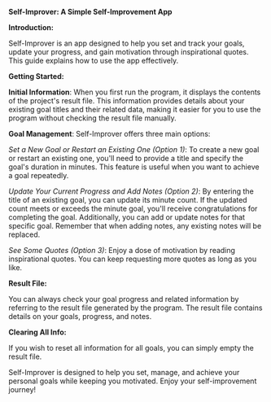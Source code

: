 **Self-Improver: A Simple Self-Improvement App**

**Introduction:**

Self-Improver is an app designed to help you set and track your goals, update your progress, and gain motivation through inspirational quotes. 
This guide explains how to use the app effectively.

**Getting Started:**

**Initial Information**: When you first run the program, it displays the contents of the project's result file. This information provides 
details about your existing goal titles and their related data, making it easier for you to use the program without checking the result
file manually.

**Goal Management**: Self-Improver offers three main options:

*Set a New Goal or Restart an Existing One (Option 1)*: To create a new goal or restart an existing one, you'll need to provide a title and 
specify the goal's duration in minutes. This feature is useful when you want to achieve a goal repeatedly.

*Update Your Current Progress and Add Notes (Option 2)*: By entering the title of an existing goal, you can update its minute count. If the 
updated count meets or exceeds the minute goal, you'll receive congratulations for completing the goal. Additionally, you can add or update 
notes for that specific goal. Remember that when adding notes, any existing notes will be replaced.

*See Some Quotes (Option 3)*: Enjoy a dose of motivation by reading inspirational quotes. You can keep requesting more quotes as long as you 
like.

**Result File:**

You can always check your goal progress and related information by referring to the result file generated by the program. The result file 
contains details on your goals, progress, and notes.

**Clearing All Info:**

If you wish to reset all information for all goals, you can simply empty the result file.

Self-Improver is designed to help you set, manage, and achieve your personal goals while keeping you motivated. Enjoy your self-improvement journey!